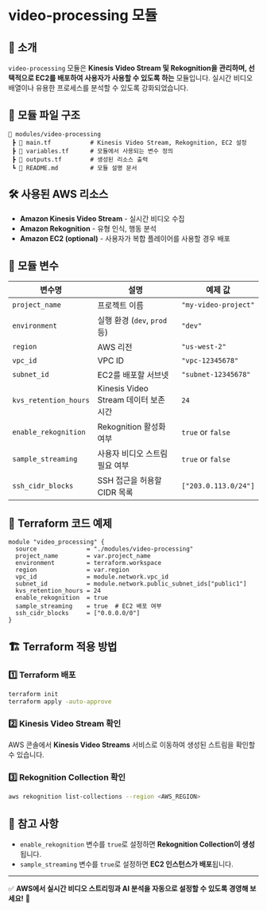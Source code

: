 # video-processing 모듈

## 📌 소개

`video-processing` 모듈은 **Kinesis Video Stream 및 Rekognition을 관리하며, 선택적으로 EC2를 배포하여 사용자가 사용할 수 있도록 하는** 모듈입니다.
실시간 비디오 배열이나 유용한 프로세스를 분석할 수 있도록 강화되었습니다.

## 📂 모듈 파일 구조

```
📂 modules/video-processing
 ┣ 📜 main.tf           # Kinesis Video Stream, Rekognition, EC2 설정
 ┣ 📜 variables.tf      # 모듈에서 사용되는 변수 정의
 ┣ 📜 outputs.tf        # 생성된 리소스 출력
 ┗ 📜 README.md         # 모듈 설명 문서
```

## 🛠 사용된 AWS 리소스

- **Amazon Kinesis Video Stream** - 실시간 비디오 수집
- **Amazon Rekognition** - 유형 인식, 행동 분석
- **Amazon EC2 (optional)** - 사용자가 복합 플레이어를 사용할 경우 배포

## 🔧 모듈 변수

| 변수명                | 설명                                  | 예제 값              |
| --------------------- | ------------------------------------- | -------------------- |
| `project_name`        | 프로젝트 이름                         | `"my-video-project"` |
| `environment`         | 실행 환경 (`dev`, `prod` 등)          | `"dev"`              |
| `region`              | AWS 리전                              | `"us-west-2"`        |
| `vpc_id`              | VPC ID                                | `"vpc-12345678"`     |
| `subnet_id`           | EC2를 배포할 서브넷                   | `"subnet-12345678"`  |
| `kvs_retention_hours` | Kinesis Video Stream 데이터 보존 시간 | `24`                 |
| `enable_rekognition`  | Rekognition 활성화 여부               | `true` or `false`    |
| `sample_streaming`    | 사용자 비디오 스트림 필요 여부        | `true` or `false`    |
| `ssh_cidr_blocks`     | SSH 접근을 허용할 CIDR 목록           | `["203.0.113.0/24"]` |

## 🚀 Terraform 코드 예제

```hcl
module "video_processing" {
  source              = "./modules/video-processing"
  project_name        = var.project_name
  environment         = terraform.workspace
  region              = var.region
  vpc_id              = module.network.vpc_id
  subnet_id           = module.network.public_subnet_ids["public1"]
  kvs_retention_hours = 24
  enable_rekognition  = true
  sample_streaming    = true  # EC2 배포 여부
  ssh_cidr_blocks     = ["0.0.0.0/0"]
}
```

## 🏗 Terraform 적용 방법

### **1️⃣ Terraform 배포**

```sh
terraform init
terraform apply -auto-approve
```

### **2️⃣ Kinesis Video Stream 확인**

AWS 콘솔에서 **Kinesis Video Streams** 서비스로 이동하여 생성된 스트림을 확인할 수 있습니다.

### **3️⃣ Rekognition Collection 확인**

```sh
aws rekognition list-collections --region <AWS_REGION>
```

## 📌 참고 사항

- `enable_rekognition` 변수를 `true`로 설정하면 **Rekognition Collection이 생성**됩니다.
- `sample_streaming` 변수를 `true`로 설정하면 **EC2 인스턴스가 배포**됩니다.

---

✅ **AWS에서 실시간 비디오 스트리밍과 AI 분석을 자동으로 설정할 수 있도록 경영해 보세요!** 🚀
